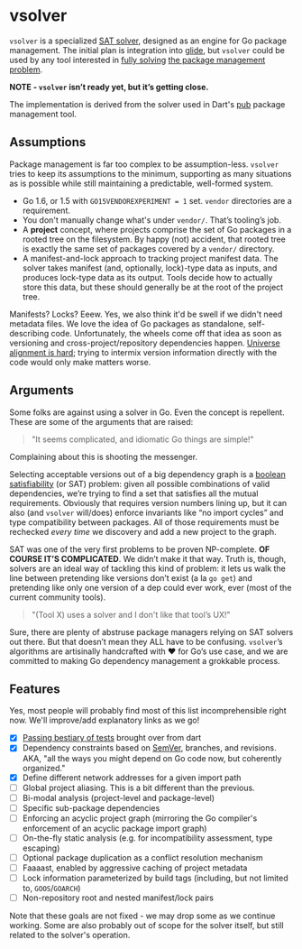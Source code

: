 # vsolver

`vsolver` is a specialized [SAT
solver](https://en.wikipedia.org/wiki/Boolean_satisfiability_problem),
designed as an engine for Go package management. The initial plan is
integration into [glide](https://github.com/Masterminds/glide), but
`vsolver` could be used by any tool interested in [fully
solving](www.mancoosi.org/edos/manager/) [the package management
problem](https://medium.com/@sdboyer/so-you-want-to-write-a-package-manager-4ae9c17d9527).

**NOTE - `vsolver` isn’t ready yet, but it’s getting close.**

The implementation is derived from the solver used in Dart's
[pub](https://github.com/dart-lang/pub/tree/master/lib/src/solver)
package management tool.

## Assumptions

Package management is far too complex to be assumption-less. `vsolver`
tries to keep its assumptions to the minimum, supporting as many
situations as is possible while still maintaining a predictable,
well-formed system.

* Go 1.6, or 1.5 with `GO15VENDOREXPERIMENT = 1` set. `vendor`
  directories are a requirement.
* You don't manually change what's under `vendor/`. That’s tooling’s
  job.
* A **project** concept, where projects comprise the set of Go packages
  in a rooted tree on the filesystem.  By happy (not) accident, that
  rooted tree is exactly the same set of packages covered by a `vendor/`
  directory.
* A manifest-and-lock approach to tracking project manifest data. The
  solver takes manifest (and, optionally, lock)-type data as inputs, and
  produces lock-type data as its output. Tools decide how to actually
  store this data, but these should generally be at the root of the
  project tree.

Manifests? Locks? Eeew. Yes, we also think it'd be swell if we didn't need
metadata files. We love the idea of Go packages as standalone, self-describing
code. Unfortunately, the wheels come off that idea as soon as versioning and
cross-project/repository dependencies happen. [Universe alignment is
hard](https://medium.com/@sdboyer/so-you-want-to-write-a-package-manager-4ae9c17d9527);
trying to intermix version information directly with the code would only make
matters worse.

## Arguments

Some folks are against using a solver in Go. Even the concept is repellent.
These are some of the arguments that are raised:

> "It seems complicated, and idiomatic Go things are simple!"

Complaining about this is shooting the messenger.

Selecting acceptable versions out of a big dependency graph is a [boolean
satisfiability](https://en.wikipedia.org/wiki/Boolean_satisfiability_problem)
(or SAT) problem: given all possible combinations of valid dependencies, we’re
trying to find a set that satisfies all the mutual requirements. Obviously that
requires version numbers lining up, but it can also (and `vsolver` will/does)
enforce invariants like “no import cycles” and type compatibility between
packages. All of those requirements must be rechecked *every time* we discovery
and add a new project to the graph.

SAT was one of the very first problems to be proven NP-complete. **OF COURSE
IT’S COMPLICATED**. We didn’t make it that way. Truth is, though, solvers are
an ideal way of tackling this kind of problem: it lets us walk the line between
pretending like versions don’t exist (a la `go get`) and pretending like only
one version of a dep could ever work, ever (most of the current community
tools).

> "(Tool X) uses a solver and I don't like that tool’s UX!"

Sure, there are plenty of abstruse package managers relying on SAT
solvers out there. But that doesn’t mean they ALL have to be confusing.
`vsolver`’s algorithms are artisinally handcrafted with ❤️ for Go’s
use case, and we are committed to making Go dependency management a
grokkable process.

## Features

Yes, most people will probably find most of this list incomprehensible
right now. We'll improve/add explanatory links as we go!

* [x] [Passing bestiary of tests](https://github.com/sdboyer/vsolver/issues/1)
  brought over from dart
* [x] Dependency constraints based on [SemVer](http://semver.org/),
      branches, and revisions. AKA, "all the ways you might depend on
      Go code now, but coherently organized."
* [x] Define different network addresses for a given import path
* [ ] Global project aliasing. This is a bit different than the previous.
* [ ] Bi-modal analysis (project-level and package-level)
* [ ] Specific sub-package dependencies
* [ ] Enforcing an acyclic project graph (mirroring the Go compiler's
      enforcement of an acyclic package import graph)
* [ ] On-the-fly static analysis (e.g. for incompatibility assessment,
      type escaping)
* [ ] Optional package duplication as a conflict resolution mechanism
* [ ] Faaaast, enabled by aggressive caching of project metadata
* [ ] Lock information parameterized by build tags (including, but not
      limited to, `GOOS`/`GOARCH`)
* [ ] Non-repository root and nested manifest/lock pairs

Note that these goals are not fixed - we may drop some as we continue
working. Some are also probably out of scope for the solver itself,
but still related to the solver's operation.
